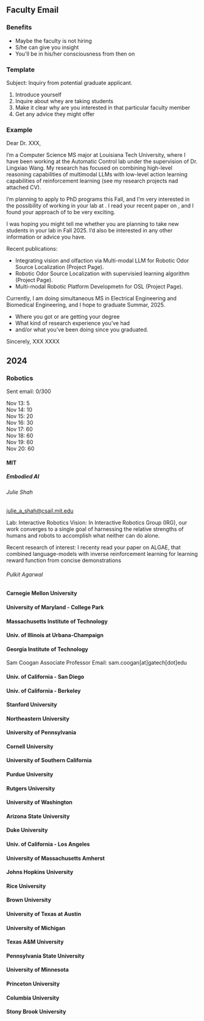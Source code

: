 ## Faculty Email

### Benefits
- Maybe the faculty is not hiring
- S/he can give you insight
- You'll be in his/her consciousness from then on


### Template

Subject: Inquiry from potential graduate applicant.

1. Introduce yourself
2. Inquire about whey are taking students
3. Make it clear why are you interested in that particular faculty member
4. Get any advice they might offer


### Example

Dear Dr. XXX,

I’m a Computer Science MS major at Louisiana Tech University, where I have been working at the Automatic Control lab under the supervision of Dr. Lingxiao Wang. My research has focused on combining high-level reasoning capabilities of multimodal LLMs with low-level action learning capabilities of reinforcement learning (see my research projects nad attached CV).

I’m planning to apply to PhD programs this Fall, and I’m very interested in the possibility of working in your lab at <INSTITUTION>. I read your recent paper on <PAPER>, and I found your approach of <APPROACH> to be very exciting.

I was hoping you might tell me whether you are planning to take new students in your lab in Fall 2025. I’d also be interested in any other information or advice you have.

Recent publications:
- Integrating vision and olfaction via Multi-modal LLM for Robotic Odor Source Localization (Project Page).
- Robotic Odor Source Localization with supervisied learning algorithm (Project Page).
- Multi-modal Robotic Platform Developmetn for OSL (Project Page).

Currently, I am doing simultaneous MS in Electrical Engineering and Biomedical Engineering, and I hope to graduate Summar, 2025.

- Where you got or are getting your degree
- What kind of research experience you’ve had
- and/or what you’ve been doing since you graduated.

Sincerely,
XXX XXXX

## 2024
### Robotics
Sent email: 0/300

Nov 13: 5  
Nov 14: 10  
Nov 15: 20  
Nov 16: 30  
Nov 17: 60  
Nov 18: 60  
Nov 19: 60  
Nov 20: 60  

#### MIT
##### Embodied AI

###### Julie Shah
julie_a_shah@csail.mit.edu

Lab: Interactive Robotics
Vision: In Interactive Robotics Group (IRG), our work converges to a single goal of harnessing the relative strengths of humans and robots to accomplish what neither can do alone.

Recent research of interest: I recenty read your paper on ALGAE, that combined language-models with inverse reinforcement learning for learning reward function from concise demonstrations

###### Pulkit Agarwal



#### Carnegie Mellon University

#### University of Maryland - College Park

#### Massachusetts Institute of Technology

#### Univ. of Illinois at Urbana-Champaign

#### Georgia Institute of Technology
Sam Coogan
Associate Professor
Email: sam.coogan[at]gatech[dot]edu


#### Univ. of California - San Diego

#### Univ. of California - Berkeley

#### Stanford University

#### Northeastern University

#### University of Pennsylvania

#### Cornell University

#### University of Southern California

#### Purdue University

#### Rutgers University

#### University of Washington

#### Arizona State University

#### Duke University

#### Univ. of California - Los Angeles

#### University of Massachusetts Amherst

#### Johns Hopkins University

#### Rice University

#### Brown University

#### University of Texas at Austin

#### University of Michigan

#### Texas A&M University

#### Pennsylvania State University

#### University of Minnesota

#### Princeton University

#### Columbia University

#### Stony Brook University

